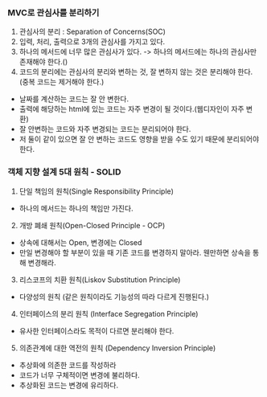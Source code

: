 ### MVC로 관심사를 분리하기
1. 관심사의 분리 : Separation of Concerns(SOC)
2. 입력, 처리, 출력으로 3개의 관심사를 가지고 있다.
3. 하나의 메서드에 너무 많은 관심사가 있다.
-> 하나의 메서드에는 하나의 관심사만 존재해야 한다.()
4. 코드의 분리에는 관심사의 분리와 변하는 것, 잘 변하지 않는 것은 분리해야 한다. (중복 코드는 제거해야 한다.)
- 날짜를 계산하는 코드는 잘 안 변한다.
-  출력에 해당하는 html에 있는 코드는 자주 변경이 될 것이다.(웹디자인이 자주 변환)
- 잘 안변하는 코드와 자주 변경되는 코드는 분리되어야 한다.
- 저 둘이 같이 있으면 잘 안 변하는 코드도 영향을 받을 수도 있기 때문에 분리되어야 한다.

### 객체 지향 설계 5대 원칙 - SOLID
1. 단일 책임의 원칙(Single Responsibility Principle)
- 하나의 메서드는 하나의 책임만 가진다.

2. 개방 폐쇄 원칙(Open-Closed Principle - OCP)
- 상속에 대해서는 Open, 변경에는 Closed
- 만일 변경해야 할 부분이 있을 때 기존 코드를 변경하지 말아라. 웬만하면 상속을 통해 변경해라.

3. 리스코프의 치환 원칙(Liskov Substitution Principle)
- 다양성의 원칙 (같은 원칙이라도 기능성의 따라 다르게 진행된다.)

4. 인터페이스의 분리 원칙 (Interface Segregation Principle)
- 유사한 인터페이스라도 목적이 다르면 분리해야 한다.

5. 의존관계에 대한 역전의 원칙 (Dependency Inversion Principle)
- 추상화에 의존한 코드를 작성하라
- 코드가 너무 구체적이면 변경에 불리하다.
- 추상화된 코드는 변경에 유리하다.